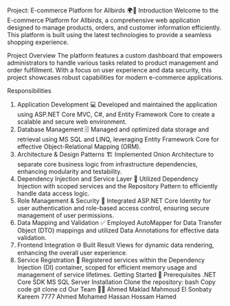 Project: E-commerce Platform for Allbirds 🌍👟
Introduction
Welcome to the E-commerce Platform for Allbirds, a comprehensive web application designed to manage products, orders, and customer information efficiently. This platform is built using the latest technologies to provide a seamless shopping experience.

Project Overview
The platform features a custom dashboard that empowers administrators to handle various tasks related to product management and order fulfillment. With a focus on user experience and data security, this project showcases robust capabilities for modern e-commerce applications.

Responsibilities
1. Application Development 💻
Developed and maintained the application using ASP.NET Core MVC, C#, and Entity Framework Core to create a scalable and secure web environment.
2. Database Management 🗄️
Managed and optimized data storage and retrieval using MS SQL and LINQ, leveraging Entity Framework Core for effective Object-Relational Mapping (ORM).
3. Architecture & Design Patterns 🏗️
Implemented Onion Architecture to separate core business logic from infrastructure dependencies, enhancing modularity and testability.
4. Dependency Injection and Service Layer 🔌
Utilized Dependency Injection with scoped services and the Repository Pattern to efficiently handle data access logic.
5. Role Management & Security 🔐
Integrated ASP.NET Core Identity for user authentication and role-based access control, ensuring secure management of user permissions.
6. Data Mapping and Validation ✅
Employed AutoMapper for Data Transfer Object (DTO) mappings and utilized Data Annotations for effective data validation.
7. Frontend Integration 🌐
Built Result Views for dynamic data rendering, enhancing the overall user experience.
8. Service Registration 📜
Registered services within the Dependency Injection (DI) container, scoped for efficient memory usage and management of service lifetimes.
Getting Started 🚀
Prerequisites
.NET Core SDK
MS SQL Server
Installation
Clone the repository:
bash
Copy code
git clone <repository-url>
cd <repository-directory>
Our Team 🙌💼
Ahmed Maklad
Mahmoud El Sonbaty
Kareem 7777
Ahmed Mohamed Hassan
Hossam Hamed


